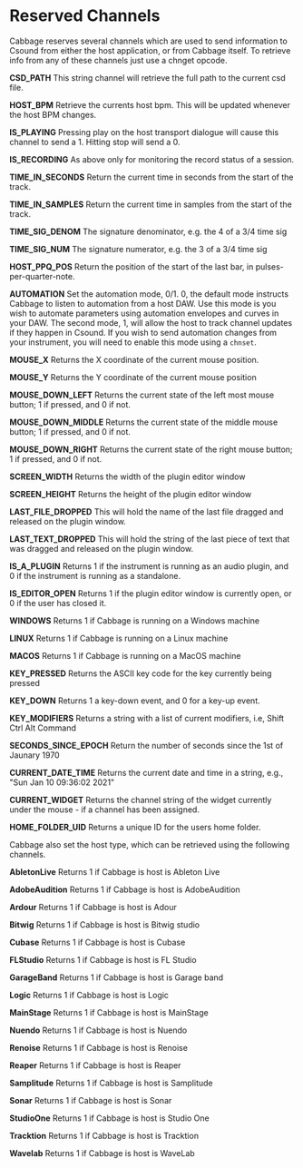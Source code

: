 # Reserved Channels

Cabbage reserves several channels which are used to send information to Csound from either the host application, or from Cabbage itself. To retrieve info from any of these channels just use a chnget opcode.

**CSD_PATH** This string channel will retrieve the full path to the current csd file.

**HOST_BPM** Retrieve the currents host bpm. This will be updated whenever the host BPM changes.

**IS_PLAYING** Pressing play on the host transport dialogue will cause this channel to send a 1. Hitting stop will send a 0.

**IS_RECORDING** As above only for monitoring the record status of a session.

**TIME_IN_SECONDS** Return the current time in seconds from the start of the track.

**TIME_IN_SAMPLES** Return the current time in samples from the start of the track.

**TIME_SIG_DENOM** The signature denominator, e.g. the 4 of a 3/4 time sig 

**TIME_SIG_NUM** The signature numerator, e.g. the 3 of a 3/4 time sig 

**HOST_PPQ_POS** Return the position of the start of the last bar, in pulses-per-quarter-note.

**AUTOMATION** Set the automation mode, 0/1. 0, the default mode instructs Cabbage to listen to automation from a host DAW. Use this mode is you wish to automate parameters using automation envelopes and curves in your DAW. The second mode, 1, will allow the host to track channel updates if they happen in Csound. If you wish to send automation changes from your instrument, you will need to enable this mode using a `chnset`. 

**MOUSE_X** Returns the X coordinate of the current mouse position.

**MOUSE_Y** Returns the Y coordinate of the current mouse position

**MOUSE_DOWN_LEFT** Returns the current state of the left most mouse button; 1 if pressed, and 0 if not. 

**MOUSE_DOWN_MIDDLE** Returns the current state of the middle mouse button; 1 if pressed, and 0 if not. 

**MOUSE_DOWN_RIGHT** Returns the current state of the right mouse button; 1 if pressed, and 0 if not. 

**SCREEN_WIDTH** Returns the width of the plugin editor window

**SCREEN_HEIGHT** Returns the height of the plugin editor window

**LAST_FILE_DROPPED** This will hold the name of the last file dragged and released on the plugin window. 

**LAST_TEXT_DROPPED** This will hold the string of the last piece of text that was dragged and released on the plugin window. 

**IS_A_PLUGIN** Returns 1 if the instrument is running as an audio plugin, and 0 if the instrument is running as a standalone. 

**IS_EDITOR_OPEN** Returns 1 if the plugin editor window is currently open, or 0 if the user has closed it. 

**WINDOWS** Returns 1 if Cabbage is running on a Windows machine

**LINUX** Returns 1 if Cabbage is running on a Linux machine

**MACOS** Returns 1 if Cabbage is running on a MacOS machine

**KEY_PRESSED** Returns the ASCII key code for the key currently being pressed

**KEY_DOWN** Returns 1 a key-down event, and 0 for a key-up event.  

**KEY_MODIFIERS** Returns a string with a list of current modifiers, i.e, Shift Ctrl Alt Command

**SECONDS_SINCE_EPOCH** Return the number of seconds since the 1st of Jaunary 1970

**CURRENT_DATE_TIME** Returns the current date and time in a string, e.g., "Sun Jan 10 09:36:02 2021"

**CURRENT_WIDGET** Returns the channel string of the widget currently under the mouse - if a channel has been assigned.

**HOME_FOLDER_UID** Returns a unique ID for the users home folder.


Cabbage also set the host type, which can be retrieved using the following channels. 

**AbletonLive** Returns 1 if Cabbage is host is Ableton Live

**AdobeAudition** Returns 1 if Cabbage is host is AdobeAudition

**Ardour** Returns 1 if Cabbage is host is Adour

**Bitwig** Returns 1 if Cabbage is host is Bitwig studio

**Cubase** Returns 1 if Cabbage is host is Cubase

**FLStudio** Returns 1 if Cabbage is host is FL Studio

**GarageBand** Returns 1 if Cabbage is host is Garage band

**Logic** Returns 1 if Cabbage is host is Logic

**MainStage** Returns 1 if Cabbage is host is MainStage

**Nuendo** Returns 1 if Cabbage is host is Nuendo

**Renoise** Returns 1 if Cabbage is host is Renoise

**Reaper** Returns 1 if Cabbage is host is Reaper

**Samplitude** Returns 1 if Cabbage is host is Samplitude

**Sonar** Returns 1 if Cabbage is host is Sonar

**StudioOne** Returns 1 if Cabbage is host is Studio One

**Tracktion** Returns 1 if Cabbage is host is Tracktion

**Wavelab** Returns 1 if Cabbage is host is WaveLab




